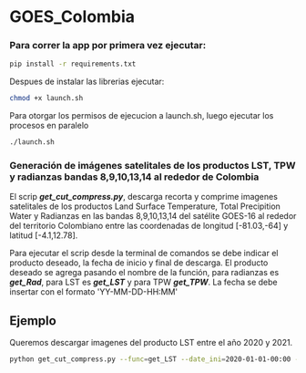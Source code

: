 # GOES_Colombia

### Para correr la app por primera vez ejecutar: 
  ```sh
  pip install -r requirements.txt
  ```
Despues de instalar las librerias ejecutar:
  ```sh
  chmod +x launch.sh
  ```
Para otorgar los permisos de ejecucion a launch.sh, luego ejecutar los procesos en paralelo 
  ```sh
  ./launch.sh
  ```

### Generación de imágenes satelitales de los productos LST, TPW y radianzas bandas 8,9,10,13,14 al rededor de Colombia

El scrip <em><b> get_cut_compress.py</b></em>, descarga recorta y comprime imagenes satelitales de los productos Land Surface Temperature, Total Precipition Water y Radianzas en las bandas 8,9,10,13,14 del satélite GOES-16 al rededor del territorio Colombiano entre las coordenadas de longitud [-81.03,-64] y latitud [-4.1,12.78]. 

Para ejecutar el scrip desde la terminal de comandos se debe indicar el producto deseado, la fecha de inicio y final de descarga. El producto deseado se agrega pasando el nombre de la función, para radianzas es <em><b>get_Rad</b></em>, para LST es <em><b>get_LST</b></em> y para TPW <em><b>get_TPW</b></em>. La fecha se debe insertar con el formato 'YY-MM-DD-HH:MM'  


## Ejemplo

Queremos descargar imagenes del producto LST entre el año 2020 y 2021. 

  ```sh
  python get_cut_compress.py --func=get_LST --date_ini=2020-01-01-00:00 --date_fin=2021-12-31-23:00 

  ```
